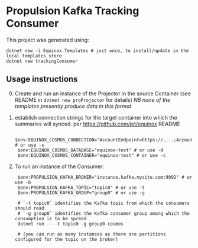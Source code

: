 # Propulsion Kafka Tracking Consumer

This project was generated using:

    dotnet new -i Equinox.Templates # just once, to install/update in the local templates store
    dotnet new trackingConsumer

## Usage instructions

0. Create and run an instance of the Projector in the source Container (see README in `dotnet new proProjector` for details)
   _NB none of the templates presently produce data in this format_

1. establish connection strings for the target container into which the summaries will synced. per https://github.com/jet/equinox README

        $env:EQUINOX_COSMOS_CONNECTION="AccountEndpoint=https://....;AccountKey=....=;" # or use -s
        $env:EQUINOX_COSMOS_DATABASE="equinox-test" # or use -d
        $env:EQUINOX_COSMOS_CONTAINER="equinox-test" # or use -c

2. To run an instance of the Consumer:

        $env:PROPULSION_KAFKA_BROKER="instance.kafka.mysite.com:9092" # or use -b
        $env:PROPULSION_KAFKA_TOPIC="topic0" # or use -t
        $env:PROPULSION_KAFKA_GROUP="group0" # or use -g

        # `-t topic0` identifies the Kafka topic from which the consumers should read
        # `-g group0` identifies the Kafka consumer group among which the consumption is to be spread
        dotnet run -- -t topic0 -g group0 cosmos

        # (you can run as many instances as there are partitions configured for the topic on the broker)